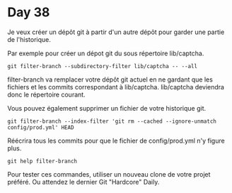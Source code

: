 # Day 38

Je veux créer un dépôt git à partir d'un autre dépôt pour garder une partie de l'historique.

Par exemple pour créer un dépot git du sous répertoire lib/captcha.

    git filter-branch --subdirectory-filter lib/captcha -- --all

filter-branch va remplacer votre dépôt git actuel en ne gardant que les fichiers et les commits correspondant à lib/captcha.
lib/captcha deviendra donc le répertoire courant.

Vous pouvez également supprimer un fichier de votre historique git.

    git filter-branch --index-filter 'git rm --cached --ignore-unmatch config/prod.yml' HEAD

Réécrira tous les commits pour que le fichier de config/prod.yml n'y figure plus.

    git help filter-branch

Pour tester ces commandes, utiliser un nouveau clone de votre projet préféré. Ou attendez le dernier Git "Hardcore" Daily.
